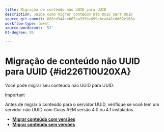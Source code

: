 ```yaml
---
title: Migração de conteúdo não UUID para UUID
description: Saiba como migrar conteúdo não UUID para UUID
source-git-commit: 880cd344ceb65ea339be699ebcad41c0d62e168a
workflow-type: tm+mt
source-wordcount: '57'
ht-degree: 0%

---
```


# Migração de conteúdo não UUID para UUID {#id226TI0U20XA}


Você pode migrar seu conteúdo não UUID para UUID.

>[!IMPORTANT]
>
> Antes de migrar o conteúdo para o servidor UUID, verifique se você tem um servidor não UUID com Guias AEM versão 4.0 ou 4.1 instalados.



* [**Migrar conteúdo com versões**](./migrate-non-uuid-uuid-with-versions.md)
* [**Migrar conteúdo sem versões**](./migrate-non-uuid-uuid-without-versions.md)
